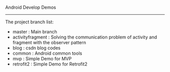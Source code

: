 Android Develop Demos

-----

The project branch list:

* master : Main branch
* activityfragment : Solving the communication problem of activity and fragment with the observer pattern
* blog : csdn blog codes
* common : Android common tools
* mvp : Simple Demo for  MVP
* retrofit2 : Simple Demo for Retrofit2
